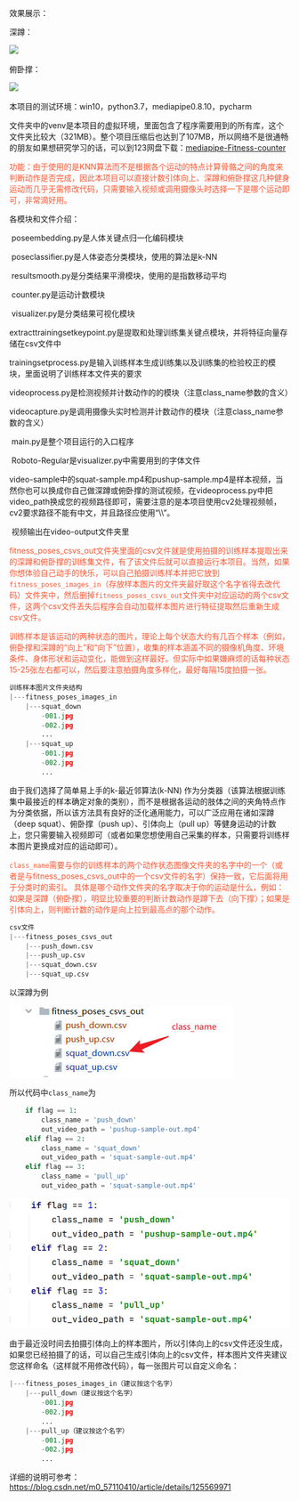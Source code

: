 效果展示：

深蹲：

![](https://img-blog.csdnimg.cn/22c034a85a414b08b4e89c668d8b6d25.gif#pic_center)

俯卧撑：

![](https://img-blog.csdnimg.cn/18703c54f9f8449f80165b6e60ab908c.gif#pic_center)

本项目的测试环境：win10，python3.7，mediapipe0.8.10，pycharm

文件夹中的venv是本项目的虚拟环境，里面包含了程序需要用到的所有库，这个文件夹比较大（321MB）。整个项目压缩后也达到了107MB，所以网络不是很通畅的朋友如果想研究学习的话，可以到123网盘下载：<a href="https://www.123pan.com/s/XuubVv-CYmvd.html">mediapipe-Fitness-counter</a>

<font color='#fc5531'>功能：由于使用的是KNN算法而不是根据各个运动的特点计算骨骼之间的角度来判断动作是否完成，因此本项目可以直接计数引体向上、深蹲和俯卧撑这几种健身运动而几乎无需修改代码，只需要输入视频或调用摄像头时选择一下是哪个运动即可，非常滴好用。</font>

各模块和文件介绍：

​		poseembedding.py是人体关键点归一化编码模块

​		poseclassifier.py是人体姿态分类模块，使用的算法是k-NN

​		resultsmooth.py是分类结果平滑模块，使用的是指数移动平均

​		counter.py是运动计数模块

​		visualizer.py是分类结果可视化模块

​		extracttrainingsetkeypoint.py是提取和处理训练集关键点模块，并将特征向量存储在csv文件中

​		trainingsetprocess.py是输入训练样本生成训练集以及训练集的检验校正的模块，里面说明了训练样本文件夹的要求

​		videoprocess.py是检测视频并计数动作的的模块（注意class_name参数的含义）

​		videocapture.py是调用摄像头实时检测并计数动作的模块（注意class_name参数的含义）

​		main.py是整个项目运行的入口程序

​		Roboto-Regular是visualizer.py中需要用到的字体文件

​		video-sample中的squat-sample.mp4和pushup-sample.mp4是样本视频，当然你也可以换成你自己做深蹲或俯卧撑的测试视频，在videoprocess.py中把video_path换成您的视频路径即可，需要注意的是本项目使用cv2处理视频帧，cv2要求路径不能有中文，并且路径应使用“\\\”。

​		视频输出在video-output文件夹里

​		<font color='#fc5531'>fitness_poses_csvs_out文件夹里面的csv文件就是使用拍摄的训练样本提取出来的深蹲和俯卧撑的训练集文件，有了该文件后就可以直接运行本项目。当然，如果你想体验自己动手的快乐，可以自己拍摄训练样本并把它放到`fitness_poses_images_in`（存放样本图片的文件夹最好取这个名字省得去改代码）文件夹中，然后删掉`fitness_poses_csvs_out`文件夹中对应运动的两个csv文件，这两个csv文件丢失后程序会自动加载样本图片进行特征提取然后重新生成csv文件。</font>

<font color='#fc5531'>训练样本是该运动的两种状态的图片，理论上每个状态大约有几百个样本（例如，俯卧撑和深蹲的“向上”和“向下”位置），收集的样本涵盖不同的摄像机角度、环境条件、身体形状和运动变化，能做到这样最好。但实际中如果嫌麻烦的话每种状态15-25张左右都可以，然后要注意拍摄角度多样化，最好每隔15度拍摄一张。</font>

```python
训练样本图片文件夹结构
|---fitness_poses_images_in
	|---squat_down
    	-001.jpg
        -002.jpg
        ...
    |---squat_up
    	-001.jpg
        -002.jpg
        ...
```

由于我们选择了简单易上手的k-最近邻算法(k-NN) 作为分类器（该算法根据训练集中最接近的样本确定对象的类别），而不是根据各运动的肢体之间的夹角特点作为分类依据，所以该方法具有良好的泛化通用能力，可以广泛应用在诸如深蹲（deep squat）、俯卧撑（push up）、引体向上（pull up）等健身运动的计数上，您只需要输入视频即可（或者如果您想使用自己采集的样本，只需要将训练样本图片更换成对应的运动即可）。

<font color='#fc5531'>`class_name`需要与你的训练样本的两个动作状态图像文件夹的名字中的一个（或者是与fitness_poses_csvs_out中的一个csv文件的名字）保持一致，它后面将用于分类时的索引。
具体是哪个动作文件夹的名字取决于你的运动是什么，例如：如果是深蹲（俯卧撑），明显比较重要的判断计数动作是蹲下去（向下撑）；如果是引体向上，则判断计数的动作是向上拉到最高点的那个动作。</font>

```python
csv文件
|---fitness_poses_csvs_out
	|---push_down.csv
    |---push_up.csv
	|---squat_down.csv
    |---squat_up.csv
```

以深蹲为例



![](./markdown_needed/file.jpg)

所以代码中`class_name`为

```python
    if flag == 1:
        class_name = 'push_down'
        out_video_path = 'pushup-sample-out.mp4'
    elif flag == 2:
        class_name = 'squat_down'
        out_video_path = 'squat-sample-out.mp4'
    elif flag == 3:
        class_name = 'pull_up'
        out_video_path = 'squat-sample-out.mp4'
```



![](./markdown_needed/class_name.jpg)

由于最近没时间去拍摄引体向上的样本图片，所以引体向上的csv文件还没生成，如果您已经拍摄了的话，可以自己生成引体向上的csv文件，样本图片文件夹建议您这样命名（这样就不用修改代码），每一张图片可以自定义命名：

```python
|---fitness_poses_images_in（建议按这个名字）
	|---pull_down（建议按这个名字）
    	-001.jpg
        -002.jpg
        ...
    |---pull_up（建议按这个名字）
    	-001.jpg
        -002.jpg
        ...
```



详细的说明可参考：https://blog.csdn.net/m0_57110410/article/details/125569971